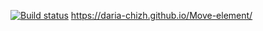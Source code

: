 [![Build status](https://ci.appveyor.com/api/projects/status/kdp32pj1wv94a8yn?svg=true)](https://ci.appveyor.com/project/Daria-chizh/move-element)
https://daria-chizh.github.io/Move-element/
